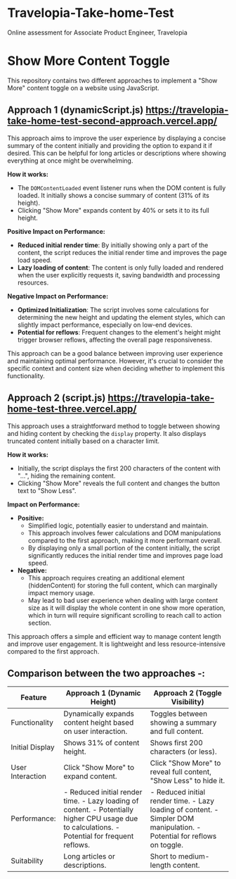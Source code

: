 # Travelopia-Take-home-Test
Online assessment for Associate Product Engineer, Travelopia


# Show More Content Toggle

This repository contains two different approaches to implement a "Show More" content toggle on a website using JavaScript.

## Approach 1 (dynamicScript.js)   https://travelopia-take-home-test-second-approach.vercel.app/

This approach aims to improve the user experience by displaying a concise summary of the content initially and providing the option to expand it if desired. This can be helpful for long articles or descriptions where showing everything at once might be overwhelming.

**How it works:**
- The `DOMContentLoaded` event listener runs when the DOM content is fully loaded. It initially shows a concise summary of content (31% of its height).
- Clicking "Show More" expands content by 40% or sets it to its full height.

**Positive Impact on Performance:**
- **Reduced initial render time**: By initially showing only a part of the content, the script reduces the initial render time and improves the page load speed.
- **Lazy loading of content**: The content is only fully loaded and rendered when the user explicitly requests it, saving bandwidth and processing resources.

**Negative Impact on Performance:**
- **Optimized Initialization**: The script involves some calculations for determining the new height and updating the element styles, which can slightly impact performance, especially on low-end devices.
- **Potential for reflows**: Frequent changes to the element's height might trigger browser reflows, affecting the overall page responsiveness.

This approach can be a good balance between improving user experience and maintaining optimal performance. However, it's crucial to consider the specific context and content size when deciding whether to implement this functionality.


## Approach 2 (script.js)   https://travelopia-take-home-test-three.vercel.app/

This approach uses a straightforward method to toggle between showing and hiding content by checking the `display` property. It also displays truncated content initially based on a character limit.

**How it works:**
- Initially, the script displays the first 200 characters of the content with "...", hiding the remaining content.
- Clicking "Show More" reveals the full content and changes the button text to "Show Less".
 

**Impact on Performance:**
- **Positive:**
  - Simplified logic, potentially easier to understand and maintain.
  - This approach involves fewer calculations and DOM manipulations compared to the first approach, making it more performant overall.
  - By displaying only a small portion of the content initially, the script significantly reduces the initial render time and improves page load speed.
- **Negative:**
  - This approach requires creating an additional element (hiddenContent) for storing the full content, which can marginally impact memory usage.
  - May lead to bad user experience when dealing with large content size as it will display the whole content in one show more operation, which in turn will require significant scrolling to reach call to action section.

This approach offers a simple and efficient way to manage content length and improve user engagement. It is lightweight and less resource-intensive compared to the first approach.




## Comparison between the two approaches -:


| Feature | Approach 1 (Dynamic Height) | Approach 2 (Toggle Visibility) |
|---|---|---|
| Functionality | Dynamically expands content height based on user interaction. | Toggles between showing a summary and full content. |
| Initial Display | Shows 31% of content height. | Shows first 200 characters (or less). |
| User Interaction | Click "Show More" to expand content. | Click "Show More" to reveal full content, "Show Less" to hide it. |
| Performance: | - Reduced initial render time. - Lazy loading of content. - Potentially higher CPU usage due to calculations. - Potential for frequent reflows. | - Reduced initial render time. - Lazy loading of content. - Simpler DOM manipulation. - Potential for reflows on toggle. |
| Suitability | Long articles or descriptions. | Short to medium-length content. |




